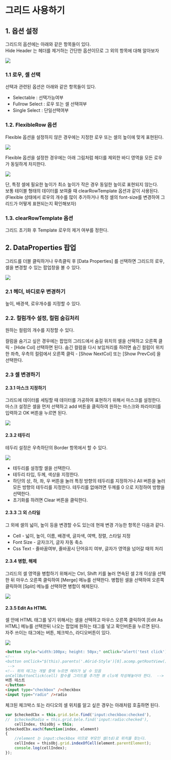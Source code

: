 <!-- AGrid 사용 메뉴얼
 -->

# 그리드 사용하기

<!-- [샘플 프로젝트 다운로드하기]() - 현재는 없음 -->

## 1. 옵션 설정

그리드의 옵션에는 아래와 같은 항목들이 있다. 
<br/>Hide Header 는 헤더를 제거하는 간단한 옵션이므로 그 외의 항목에 대해 알아보자

![](./image/agrid_option.png)

### 1.1 로우, 셀 선택

선택과 관련된 옵션은 아래와 같은 항목들이 있다.
- Selectable : 선택가능여부
- Fullrow Select : 로우 또는 셀 선택여부
- Single Select : 단일선택여부

### 1.2. FlexibleRow 옵션

Flexible 옵션을 설정하지 않은 경우에는 지정한 로우 또는 셀의 높이에 맞게 표현된다.

![](./image/agrid_option_flexible_n.png)

Flexible 옵션을 설정한 경우에는 아래 그림처럼 헤더를 제외한 바디 영역을 모든 로우가 동일하게 차지한다. 

![](./image/agrid_option_flexible_y.png)

단, 특정 셀에 필요한 높이가 최소 높이가 작은 경우 동일한 높이로 표현되지 않는다.
<br/>보통 테이블 형태의 데이터를 보여줄 때 clearRowTemplate 옵션과 같이 사용된다.
<br/>(Flexible 상태에서 로우의 개수를 많이 추가하거나 특정 셀의 font-size를 변경하여 그리드가 어떻게 표현되는지 확인해보자)

### 1.3. clearRowTemplate 옵션

그리드 초기화 후 Template 로우의 제거 여부를 정한다.

## 2. DataProperties 팝업

그리드를 더블 클릭하거나 우측클릭 후 [Data Properties] 를 선택하면 그리드의 로우, 셀을 변경할 수 있는 팝업창을 볼 수 있다.

![](./image/agrid_properties.png)

### 2.1 헤더, 바디로우 변경하기

높이, 배경색, 로우개수를 지정할 수 있다.

### 2.2. 컬럼개수 설정, 컬럼 숨김처리

원하는 컬럼의 개수를 지정할 수 있다.

컬럼을 숨기고 싶은 경우에는 팝업의 그리드에서 숨길 위치의 셀을 선택하고 오른쪽 클릭 - [Hide Col] 선택하면 된다. 숨긴 컬럼을 다시 보임처리를 하려면 숨긴 컬럼이 위치한 좌측, 우측의 컬럼에서 오른쪽 클릭 - [Show NextCol] 또는 [Show PrevCol] 을 선택한다.

### 2.3 셀 변경하기

#### 2.3.1 마스크 지정하기
그리드에 데이터를 세팅할 때 데이터를 가공하여 표현하기 위해서 마스크를 설정한다. 마스크 설정은 셀을 먼저 선택하고 add 버튼을 클릭하여 원하는 마스크와 파라미터를 입력하고 OK 버튼을 누르면 된다.
<!-- <br/>참조 - [마스크 생성하기](./) (현재 없음) -->

![](./image/agrid_properties_mask.png)

#### 2.3.2 테두리
테두리 설정은 우측하단의 Border 항목에서 할 수 있다.

![](./image/agrid_properties_border.png)
 - 테두리를 설정할 셀을 선택한다.
 - 테두리 타입, 두께, 색상을 지정한다.
 - 하단의 상, 하, 좌, 우 버튼을 눌러 특정 방향의 테두리를 지정하거나 All 버튼을 눌러 모든 방향의 테두리를 지정한다. 테두리를 없애려면 두께를 0 으로 지정하여 방향을 선택한다.
 - 초기화를 하려면 Clear 버튼을 클릭한다.

#### 2.3.3 그 외 스타일
그 외에 셀의 넓이, 높이 등을 변경할 수도 있는데 현재 변경 가능한 항목은 다음과 같다.
 - Cell - 넓이, 높이, 이름, 배경색, 글자색, 여백, 정렬, 스타일 지정
 - Font Size - 글자크기, 글자 자동 축소
 - Css Text - 줄바꿈여부, 줄바꿈시 단어유지 여부, 글자가 영역을 넘어갈 때의 처리

#### 2.3.4 병합, 해제

그리드의 셀 영역을 병합하기 위해서는 Ctrl, Shift 키를 눌러 연속된 셀 2개 이상을 선택한 뒤 마우스 오른쪽 클릭하여 [Merge] 메뉴를 선택한다. 병합된 셀을 선택하여 오른쪽 클릭하여 [Split] 메뉴를 선택하면 병합이 해제된다.

![](./image/agrid_properties_merge.png)


#### 2.3.5 Edit As HTML

셀 안에 HTML 태그를 넣기 위해서는 셀을 선택하고 마우스 오른쪽 클릭하여 [Edit As HTML] 메뉴를 선택한뒤 나오는 팝업에 원하는 태그를 넣고 확인버튼을 누르면 된다. 자주 쓰이는 태그에는 버튼, 체크박스, 라디오버튼이 있다.

![](./image/agrid_properties_html.png)

```html
<button style="width:100px; height: 50px;" onClick="alert('test click');">
<!--
<button onClick="$(this).parents('.AGrid-Style')[0].acomp.getRootView().onCellButtonClick(this.parentElement);">
 -->
<!-- 위의 태그는 개발 중에 누르면 에러가 날 수 있음
onCellButtonClick(cell) 함수를 그리드를 추가한 뷰 cls에 작성해놓아야 한다.  -->
버튼 테스트
</button>
<input type="checkbox" />checkbox
<input type="radio" />radio
 ```

체크된 체크박스 또는 라디오의 셀 위치를 알고 싶은 경우는 아래처럼 호출하면 된다.
```js
var $checkedCbx = this.grid.$ele.find('input:checkbox:checked'),
//  $checkedRadio = this.grid.$ele.find('input:radio:checked'),
    cellIndex, thisObj = this;
$checkedCbx.each(function(index, element)
{
    //element 는 input:checkbox 이므로 부모인 셀(td)로 위치를 찾는다.
    cellIndex = thisObj.grid.indexOfCell(element.parentElement);
    console.log(cellIndex);
});
 ```

